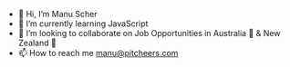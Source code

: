 - 👋 Hi, I’m Manu Scher
- 🌱 I’m currently learning JavaScript
- 💞️ I’m looking to collaborate on Job Opportunities in Australia 🦘 & New Zealand 🥝
- 📫 How to reach me manu@pitcheers.com

<!---
ManuScherPitcheers/ManuScherPitcheers is a ✨ special ✨ repository because its `README.md` (this file) appears on your GitHub profile.
You can click the Preview link to take a look at your changes.
--->
